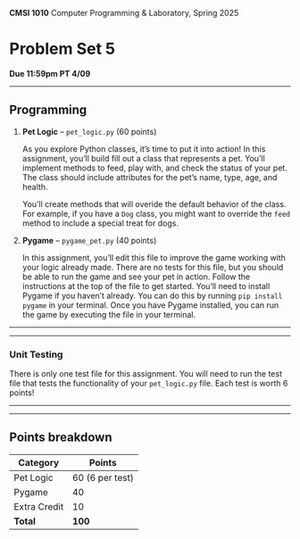 **CMSI 1010** Computer Programming & Laboratory, Spring 2025

# Problem Set 5

**Due 11:59pm PT 4/09**

---

## Programming

1. **Pet Logic** – `pet_logic.py` (60 points)

   As you explore Python classes, it’s time to put it into action! In this assignment, you’ll build fill out a class that represents a pet. You’ll implement methods to feed, play with, and check the status of your pet. The class should include attributes for the pet’s name, type, age, and health. 

   You’ll create methods that will overide the default behavior of the class. For example, if you have a `Dog` class, you might want to override the `feed` method to include a special treat for dogs.

2. **Pygame** – `pygame_pet.py` (40 points)

   In this assignment, you’ll edit this file to improve the game working with your logic already made. There are no tests for this file, but you should be able to run the game and see your pet in action. Follow the instructions at the top of the file to get started. You’ll need to install Pygame if you haven’t already.
   You can do this by running `pip install pygame` in your terminal. Once you have Pygame installed, you can run the game by executing the file in your terminal.
---

---

### Unit Testing

There is only one test file for this assignment. You will need to run the test file that tests the functionality of your `pet_logic.py` file. Each test is worth 6 points!

---


---

## Points breakdown

| Category                    | Points                       |
|-----------------------------|-------------------------------|
| Pet Logic                   | 60 (6 per test)               |
| Pygame                      | 40                            |
| Extra Credit                | 10                            |
| **Total**                   | **100**                       |
